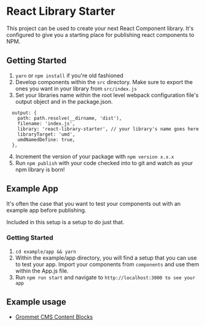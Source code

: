 # React Library Starter
This project can be used to create your next React Component library.  It's configured to give you a starting place for publishing react components to NPM.

## Getting Started
1. `yarn` or `npm install` if you're old fashioned
2. Develop components within the `src` directory.  Make sure to export the ones you want in your library from `src/index.js`
3. Set your libraries name within the root level webpack configuration file's output object and in the package.json.

```
  output: {
    path: path.resolve(__dirname, 'dist'),
    filename: 'index.js',
    library: 'react-library-starter', // your library's name goes here
    libraryTarget: 'umd',
    umdNamedDefine: true,
  },
```
4. Increment the version of your package with `npm version x.x.x`
5. Run `npm publish` with your code checked into to git and watch as your npm library is born!

## Example App
It's often the case that you want to test your components out with an example app before publishing.

Included in this setup is a setup to do just that.

### Getting Started
1. `cd example/app && yarn`
2.  Within the example/app directory, you will find a setup that you can use to test your app.  Import your components from `components` and use them within the App.js file.
3. Run `npm run start` and navigate to `http://localhost:3000 to see your app`

## Example usage
- [Grommet CMS Content Blocks](https://github.com/grommet/grommet-cms-content-blocks)
